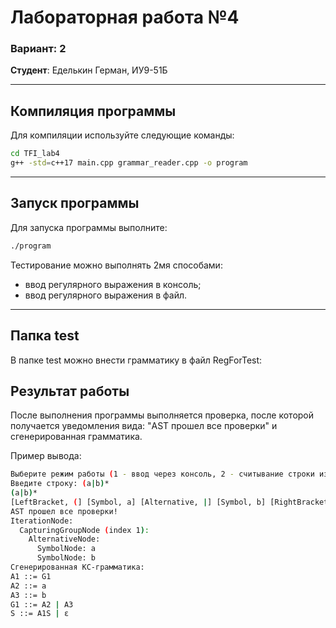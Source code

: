 # Лабораторная работа №4  
### Вариант: 2  
**Студент**: Еделькин Герман, ИУ9-51Б

---

## Компиляция программы  
Для компиляции используйте следующие команды:  
```bash
cd TFI_lab4
g++ -std=c++17 main.cpp grammar_reader.cpp -o program
```
---
## Запуск программы
Для запуска программы выполните:
```bash
./program
```
Тестирование можно выполнять 2мя способами:
* ввод регулярного выражения в консоль;
* ввод регулярного выражения в файл.

---
## Папка test
В папке test можно внести грамматику в файл RegForTest:

## Результат работы

После выполнения программы выполняется проверка, после которой получается уведомления вида: "AST прошел все проверки" и сгенерированная грамматика.

Пример вывода:
```bash
Выберите режим работы (1 - ввод через консоль, 2 - считывание строки из файла (RegForTest.txt)): 1
Введите строку: (a|b)*
(a|b)*
[LeftBracket, (] [Symbol, a] [Alternative, |] [Symbol, b] [RightBracket, )] [Iteration, *] 
AST прошел все проверки!
IterationNode:
  CapturingGroupNode (index 1):
    AlternativeNode:
      SymbolNode: a
      SymbolNode: b
Сгенерированная КС-грамматика:
A1 ::= G1
A2 ::= a
A3 ::= b
G1 ::= A2 | A3
S ::= A1S | ε
```

